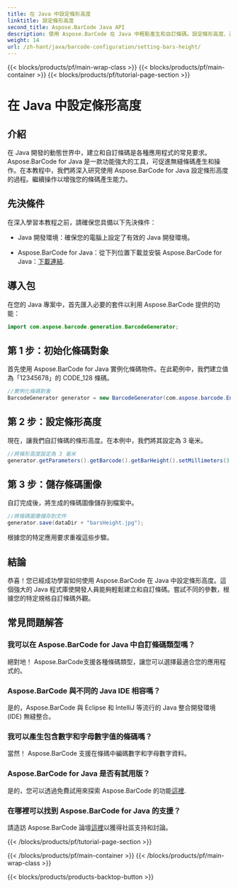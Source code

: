 ```yaml
---
title: 在 Java 中設定條形高度
linktitle: 設定條形高度
second_title: Aspose.BarCode Java API
description: 使用 Aspose.BarCode 在 Java 中輕鬆產生和自訂條碼。設定條形高度、選擇類型並增強應用程式的功能。
weight: 14
url: /zh-hant/java/barcode-configuration/setting-bars-height/
---
```


{{< blocks/products/pf/main-wrap-class >}}
{{< blocks/products/pf/main-container >}}
{{< blocks/products/pf/tutorial-page-section >}}

# 在 Java 中設定條形高度


## 介紹

在 Java 開發的動態世界中，建立和自訂條碼是各種應用程式的常見要求。 Aspose.BarCode for Java 是一款功能強大的工具，可促進無縫條碼產生和操作。在本教程中，我們將深入研究使用 Aspose.BarCode for Java 設定條形高度的過程。繼續操作以增強您的條碼產生能力。

## 先決條件

在深入學習本教程之前，請確保您具備以下先決條件：

- Java 開發環境：確保您的電腦上設定了有效的 Java 開發環境。

-  Aspose.BarCode for Java：從下列位置下載並安裝 Aspose.BarCode for Java：[下載連結](https://releases.aspose.com/barcode/java/).

## 導入包

在您的 Java 專案中，首先匯入必要的套件以利用 Aspose.BarCode 提供的功能：

```java
import com.aspose.barcode.generation.BarcodeGenerator;
```

## 第 1 步：初始化條碼對象

首先使用 Aspose.BarCode for Java 實例化條碼物件。在此範例中，我們建立值為「12345678」的 CODE_128 條碼。

```java
//實例化條碼對象
BarcodeGenerator generator = new BarcodeGenerator(com.aspose.barcode.EncodeTypes.CODE_128, "12345678");
```

## 第 2 步：設定條形高度

現在，讓我們自訂條碼的條形高度。在本例中，我們將其設定為 3 毫米。

```java
//將條形高度設定為 3 毫米
generator.getParameters().getBarcode().getBarHeight().setMillimeters(3.0f);
```

## 第 3 步：儲存條碼圖像

自訂完成後，將生成的條碼圖像儲存到檔案中。

```java
//將條碼圖像儲存到文件
generator.save(dataDir + "barsHeight.jpg");
```

根據您的特定應用要求重複這些步驟。

## 結論

恭喜！您已經成功學習如何使用 Aspose.BarCode 在 Java 中設定條形高度。這個強大的 Java 程式庫使開發人員能夠輕鬆建立和自訂條碼。嘗試不同的參數，根據您的特定規格自訂條碼外觀。

## 常見問題解答

### 我可以在 Aspose.BarCode for Java 中自訂條碼類型嗎？
絕對地！ Aspose.BarCode支援各種條碼類型，讓您可以選擇最適合您的應用程式的。

### Aspose.BarCode 與不同的 Java IDE 相容嗎？
是的，Aspose.BarCode 與 Eclipse 和 IntelliJ 等流行的 Java 整合開發環境 (IDE) 無縫整合。

### 我可以產生包含數字和字母數字值的條碼嗎？
當然！ Aspose.BarCode 支援在條碼中編碼數字和字母數字資料。

### Aspose.BarCode for Java 是否有試用版？
是的，您可以透過免費試用來探索 Aspose.BarCode 的功能[這裡](https://releases.aspose.com/).

### 在哪裡可以找到 Aspose.BarCode for Java 的支援？
請造訪 Aspose.BarCode 論壇[這裡](https://forum.aspose.com/c/barcode/13)以獲得社區支持和討論。


{{< /blocks/products/pf/tutorial-page-section >}}

{{< /blocks/products/pf/main-container >}}
{{< /blocks/products/pf/main-wrap-class >}}

{{< blocks/products/products-backtop-button >}}
